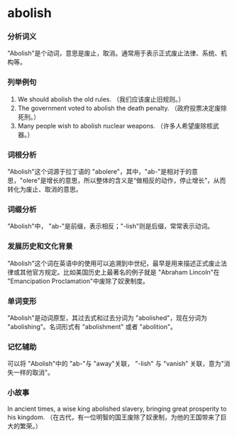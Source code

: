 # abolish

### 分析词义

  

"Abolish"是个动词，意思是废止，取消。通常用于表示正式废止法律、系统、机构等。

  

### 列举例句

  

1.  We should abolish the old rules. （我们应该废止旧规则。）
2.  The government voted to abolish the death penalty. （政府投票决定废除死刑。）
3.  Many people wish to abolish nuclear weapons. （许多人希望废除核武器。）

  

### 词根分析

  

"Abolish"这个词源于拉丁语的 "abolere"，其中，"ab-"是相对于的意思，"olere"是增长的意思，所以整体的含义是“做相反的动作，停止增长”，从而转化为废止、取消的意思。

  

### 词缀分析

  

"Abolish"中， "ab-"是前缀，表示相反；"-lish"则是后缀，常常表示动词。

  

### 发展历史和文化背景

  

"Abolish"这个词在英语中的使用可以追溯到中世纪，最早是用来描述正式废止法律或其他官方规定。比如美国历史上最著名的例子就是 "Abraham Lincoln"在 "Emancipation Proclamation"中废除了奴隶制度。

  

### 单词变形

  

"Abolish"是动词原型，其过去式和过去分词为 "abolished"，现在分词为 "abolishing"。名词形式有 "abolishment" 或者 "abolition"。

  

### 记忆辅助

  

可以将 "Abolish"中的 "ab-"与 "away"关联， "-lish" 与 "vanish" 关联，意为"消失一样的取消"。

  

### 小故事

  

In ancient times, a wise king abolished slavery, bringing great prosperity to his kingdom. （在古代，有一位明智的国王废除了奴隶制，为他的王国带来了巨大的繁荣。）
